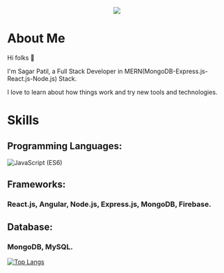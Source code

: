 
<p align="center">
    <img src="https://github-readme-stats.vercel.app/api?username=sagar-sp&show_icons=true&count_private=true&theme=dark"/>
</p>

# About Me
Hi folks :wave: 

I'm Sagar Patil, a Full Stack Developer in MERN(MongoDB-Express.js-React.js-Node.js) Stack.

I love to learn about how things work and try new tools and technologies.

# Skills
## Programming Languages:

<img src="https://img.shields.io/badge/JavaScript (ES6)-brightgreen" alt="JavaScript (ES6)" /> 

<!-- * C/C++
* JavaScript (ES6)-->

## Frameworks:

### React.js, Angular, Node.js, Express.js, MongoDB, Firebase.

## Database:

### MongoDB, MySQL.
    
 [![Top Langs](https://github-readme-stats.vercel.app/api/top-langs/?username=sagar-sp&layout=compact&theme=vision-friendly-dark&show_icons=true)](https://github.com/harshaltribhuwan/github-readme-stats)
